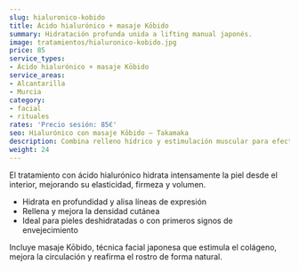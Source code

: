 ```yaml
---
slug: hialuronico-kobido
title: Ácido hialurónico + masaje Kōbido
summary: Hidratación profunda unida a lifting manual japonés.
image: tratamientos/hialuronico-kobido.jpg
price: 85
service_types:
- Ácido hialurónico + masaje Kōbido
service_areas:
- Alcantarilla
- Murcia
category:
- facial
- rituales
rates: 'Precio sesión: 85€'
seo: Hialurónico con masaje Kōbido – Takamaka
description: Combina relleno hídrico y estimulación muscular para efecto glow inmediato.
weight: 24
---
```


El tratamiento con ácido hialurónico hidrata intensamente la piel desde el interior, mejorando su elasticidad, firmeza y volumen.

- Hidrata en profundidad y alisa líneas de expresión
- Rellena y mejora la densidad cutánea
- Ideal para pieles deshidratadas o con primeros signos de envejecimiento

Incluye masaje Kōbido, técnica facial japonesa que estimula el colágeno, mejora la circulación y reafirma el rostro de forma natural.
